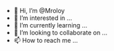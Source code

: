 - 👋 Hi, I’m @Mroloy
- 👀 I’m interested in ...
- 🌱 I’m currently learning ...
- 💞️ I’m looking to collaborate on ...
- 📫 How to reach me ...

<!---
Mroloy/Mroloy is a ✨ special ✨ repository because its `README.md` (this file) appears on your GitHub profile.
You can click the Preview link to take a look at your changes.
--->
